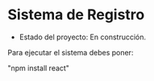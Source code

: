<h1> Sistema de Registro </h1>

- Estado del proyecto: En construcción.


Para ejecutar el sistema debes poner:

"npm install react"

 
 
